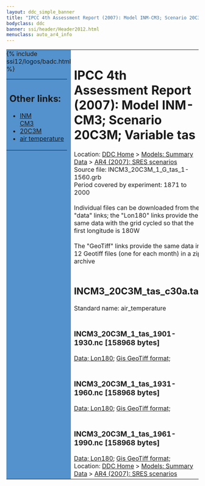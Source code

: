 ```yaml
---
layout: ddc_simple_banner
title: "IPCC 4th Assessment Report (2007): Model INM-CM3; Scenario 20C3M; Variable tas"
bodyclass: ddc
banner: ssi/header/Header2012.html
menuclass: auto_ar4_info
---
```



<table width="100%" border="0" cellspacing="0" cellpadding="0" style="border-collapse: collapse;">
<tr style="margin:0;padding:0;border:0;">
<td style="margin:0;padding:0;border:0;height:1pt;width:150pt;background:#5492CD;" valign="top" >

<div id="lh-col2" class="auto_ar4_info">
<table class="menumain" bgcolor="#5492CD" cellspacing="0" width="100%" border="0">
<tr><td>
<h2> Other links:</h2>
<ul>
<li><a href="/auto/ar4/model-INM-CM3.html">INM<br/>CM3</a></li>
<li><a href="/auto/ar4/scenario-20C3M.html">20C3M</a></li>
<li><a href="/auto/ar4/var-air_temperature.html">air temperature</a></li>
</ul>
</td></tr>
{% include ssi12/logos/badc.html %}
</table>
</div>
</td>
<td><h1>IPCC 4th Assessment Report (2007): Model INM-CM3; Scenario 20C3M; Variable tas</h1>

<!-- Breadcrumb1 -->
<div id="breadcrumb1" align="left">
Location: <a href="/index.html">DDC Home</a> > <a href="/sim/gcm_clim/">Models: Summary Data</a>
> <a href="/sim/gcm_clim/SRES_AR4/index.html">AR4 (2007): SRES scenarios</a>
</div>
<!-- End of Breadcrumb1 -->Source file: INCM3_20C3M_1_G_tas_1-1560.grb
<br/>
Period covered by experiment: 1871 to 2000<br/>
<br/>Individual files can be downloaded from the "data" links; the "Lon180" links provide the same data
         with the grid cycled so that the first longitude is 180W<br/>
<br/>The "GeoTiff" links provide the same data in 12 Geotiff files (one for each month)
          in a zip archive<br/>
<br/><h2>INCM3_20C3M_tas_c30a.tar</h2>
Standard name: air_temperature<br>
<br/><h3>INCM3_20C3M_1_tas_1901-1930.nc [158968 bytes]</h3>
<a href="/cgi-bin/downl/ar4_nc/tas/INCM3_20C3M_1_tas_1901-1930.nc">Data; </a><a href="/cgi-bin/downl/ar4_nc/tas/INCM3_20C3M_1_tas_1901-1930.cyto180.nc"> Lon180</a>; <a href="/cgi-bin/downl/ar4_tif/tas/INCM3_20C3M_1_tas_1901-1930.zip">Gis GeoTiff format; </a><br/>
<br/><h3>INCM3_20C3M_1_tas_1931-1960.nc [158968 bytes]</h3>
<a href="/cgi-bin/downl/ar4_nc/tas/INCM3_20C3M_1_tas_1931-1960.nc">Data; </a><a href="/cgi-bin/downl/ar4_nc/tas/INCM3_20C3M_1_tas_1931-1960.cyto180.nc"> Lon180</a>; <a href="/cgi-bin/downl/ar4_tif/tas/INCM3_20C3M_1_tas_1931-1960.zip">Gis GeoTiff format; </a><br/>
<br/><h3>INCM3_20C3M_1_tas_1961-1990.nc [158968 bytes]</h3>
<a href="/cgi-bin/downl/ar4_nc/tas/INCM3_20C3M_1_tas_1961-1990.nc">Data; </a><a href="/cgi-bin/downl/ar4_nc/tas/INCM3_20C3M_1_tas_1961-1990.cyto180.nc"> Lon180</a>; <a href="/cgi-bin/downl/ar4_tif/tas/INCM3_20C3M_1_tas_1961-1990.zip">Gis GeoTiff format; </a><br/>
<!-- Breadcrumb2 -->
<div id="breadcrumb2" align="left">
Location: <a href="/index.html">DDC Home</a> > <a href="/sim/gcm_clim/">Models: Summary Data</a>
> <a href="/sim/gcm_clim/SRES_AR4/index.html">AR4 (2007): SRES scenarios</a>
</div>
<!-- End of Breadcrumb2 --></td></tr></table>
